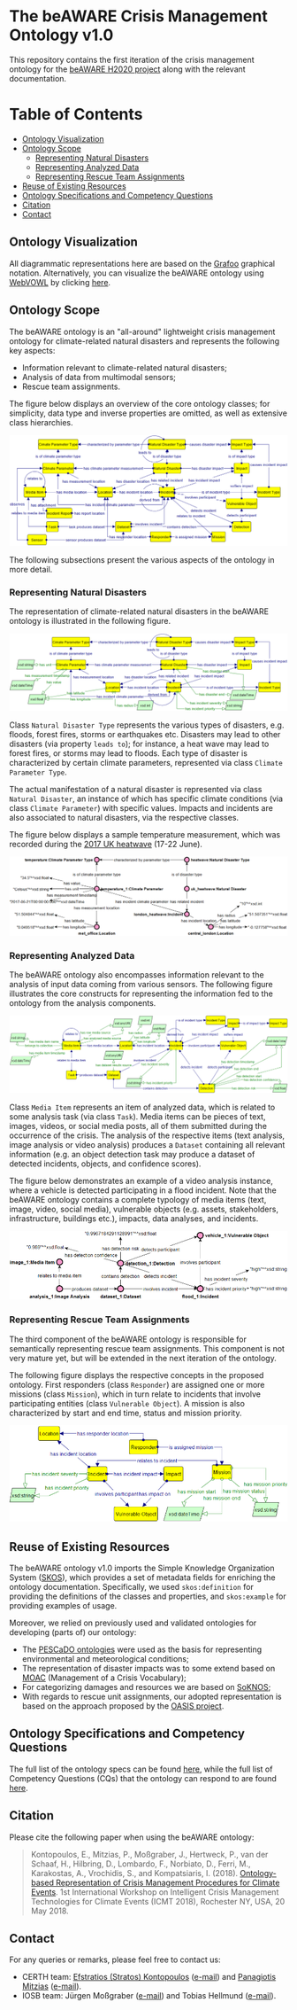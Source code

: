 # The beAWARE Crisis Management Ontology v1.0
This repository contains the first iteration of the crisis management ontology for the [beAWARE H2020 project](http://beaware-project.eu/) along with the relevant documentation. 

# Table of Contents
* [Ontology Visualization](#ontology-visualization)
* [Ontology Scope](#ontology-scope)
  * [Representing Natural Disasters](#representing-natural-disasters)
  * [Representing Analyzed Data](#representing-analyzed-data)
  * [Representing Rescue Team Assignments](#representing-rescue-team-assignments) 
* [Reuse of Existing Resources](#reuse-of-existing-resources)
* [Ontology Specifications and Competency Questions](#ontology-specifications-and-competency-questions)
* [Citation](#citation)
* [Contact](#contact)

## Ontology Visualization
All diagrammatic representations here are based on the [Grafoo](http://www.essepuntato.it/static/graffoo/specification/current.html) graphical notation. Alternatively, you can visualize the beAWARE ontology using [WebVOWL](http://vowl.visualdataweb.org/webvowl.html) by clicking [here](http://www.visualdataweb.de/webvowl/#iri=https://raw.githubusercontent.com/beAWARE-project/ontology/master/beAWARE_ontology.owl).

## Ontology Scope
The beAWARE ontology is an "all-around" lightweight crisis management ontology for climate-related natural disasters and represents the following key aspects:
* Information relevant to climate-related natural disasters;
* Analysis of data from multimodal sensors;
* Rescue team assignments.

The figure below displays an overview of the core ontology classes; for simplicity, data type and inverse properties are omitted, as well as extensive class hierarchies.

![beAWARE-ontology-overall.png](images/beAWARE-ontology-overall.png)

The following subsections present the various aspects of the ontology in more detail.

### Representing Natural Disasters
The representation of climate-related natural disasters in the beAWARE ontology is illustrated in the following figure.

![beAWARE-ontology-disasters-schema.png](images/beAWARE-ontology-disasters-schema.png)

Class `Natural Disaster Type` represents the various types of disasters, e.g. floods, forest fires, storms or earthquakes etc. Disasters may lead to other disasters (via property `leads to`); for instance, a heat wave may lead to forest fires, or storms may lead to floods. Each type of disaster is characterized by certain climate parameters, represented via class `Climate Parameter Type`. 

The actual manifestation of a natural disaster is represented via class `Natural Disaster`, an instance of which has specific climate conditions (via class `Climate Parameter`) with specific values. Impacts and incidents are also associated to natural disasters, via the respective classes. 

The figure below displays a sample temperature measurement, which was recorded during the [2017 UK heatwave](http://www.bbc.com/news/uk-40353118) (17-22 June).

![beAWARE-ontology-disasters-example.png](images/beAWARE-ontology-disasters-example.png)


### Representing Analyzed Data
The beAWARE ontology also encompasses information relevant to the analysis of input data coming from various sensors. The following figure illustrates the core constructs for representing the information fed to the ontology from the analysis components.

![beAWARE-ontology-analysis-schema.png](images/beAWARE-ontology-analysis-schema.png)

Class `Media Item` represents an item of analyzed data, which is related to some analysis task (via class `Task`). Media items can be pieces of text, images, videos, or social media posts, all of them submitted during the occurrence of the crisis. The analysis of the respective items (text analysis, image analysis or video analysis) produces a `Dataset` containing all relevant information (e.g. an object detection task may produce a dataset of detected incidents, objects, and confidence scores).

The figure below demonstrates an example of a video analysis instance, where a vehicle is detected participating in a flood incident. Note that the beAWARE ontology contains a complete typology of media items (text, image, video, social media), vulnerable objects (e.g. assets, stakeholders, infrastructure, buildings etc.), impacts, data analyses, and incidents.

![beAWARE-ontology-analysis-example.png](images/beAWARE-ontology-analysis-example.png)


### Representing Rescue Team Assignments
The third component of the beAWARE ontology is responsible for semantically representing rescue team assignments. This component is not very mature yet, but will be extended in the next iteration of the ontology.

The following figure displays the respective concepts in the proposed ontology. First responders (class `Responder`) are assigned one or more missions (class `Mission`), which in turn relate to incidents that involve participating entities (class `Vulnerable Object`). A mission is also characterized by start and end time, status and mission priority.

![beAWARE-ontology-responders-schema.png](images/beAWARE-ontology-responders-schema.png)


## Reuse of Existing Resources

The beAWARE ontology v1.0 imports the Simple Knowledge Organization System ([SKOS](https://www.w3.org/TR/2009/REC-skos-reference-20090818/)), which provides a set of metadata fields for enriching the ontology documentation. Specifically, we used `skos:definition` for providing the definitions of the classes and properties, and `skos:example` for providing examples of usage.

Moreover, we relied on previously used and validated ontologies for developing (parts of) our ontology:
* The [PESCaDO ontologies](https://link.springer.com/chapter/10.1007/978-3-642-37996-3_16) were used as the basis for representing environmental and meteorological conditions;
* The representation of disaster impacts was to some extend based on [MOAC](http://www.observedchange.com/moac/ns/) (Management of a Crisis Vocabulary);
* For categorizing damages and resources we are based on [SoKNOS](https://link.springer.com/chapter/10.1007/978-3-642-21064-8_13);
* With regards to rescue unit assignments, our adopted representation is based on the approach proposed by the [OASIS project](https://cordis.europa.eu/project/rcn/92923_en.html).


## Ontology Specifications and Competency Questions

The full list of the ontology specs can be found [here](beAWARE-Ontology-Specifications.pdf), while the full list of Competency Questions (CQs) that the ontology can respond to are found [here](CQs.md).


## Citation

Please cite the following paper when using the beAWARE ontology:

> Kontopoulos, E., Mitzias, P., Moßgraber, J., Hertweck, P., van der Schaaf, H., Hilbring, D., Lombardo, F., Norbiato, D., Ferri, M., Karakostas, A., Vrochidis, S., and Kompatsiaris, I. (2018). [Ontology-based Representation of Crisis Management Procedures for Climate Events](https://zenodo.org/record/1243535). 1st International Workshop on Intelligent Crisis Management Technologies for Climate Events (ICMT 2018), Rochester NY, USA, 20 May 2018. 


## Contact
For any queries or remarks, please feel free to contact us:
* CERTH team: [Efstratios (Stratos) Kontopoulos](http://www.stratoskontopoulos.com) ([e-mail](mailto:skontopo@iti.gr?subject=beAWARE%20ontology)) and [Panagiotis Mitzias](http://pmitzias.com/) ([e-mail](mailto:pmitzias@iti.gr?subject=beAWARE%20ontology)).
* IOSB team: Jürgen Moßgraber ([e-mail](mailto:juergen.mossgraber@iosb.fraunhofer.de?subject=beAWARE%20ontology)) and Tobias Hellmund ([e-mail](mailto:tobias.hellmund@iosb.fraunhofer.de?subject=beAWARE%20ontology)).
